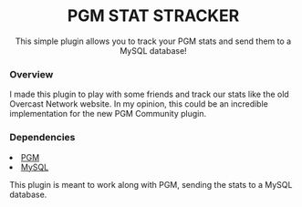 <h1 align=center>PGM STAT STRACKER</h1>
<p align=center>This simple plugin allows you to track your PGM stats and send them to a MySQL database!</p>

<h3>Overview</h3>
<p>I made this plugin to play with some friends and track our stats like the old Overcast Network website. In my opinion, this could be an incredible implementation for the new PGM Community plugin.</p>

<h3>Dependencies</h3>
<li><a href=https://github.com/PGMDev/PGM>PGM</a></li>
<li><a href=https://www.mysql.com>MySQL</a></li>
<p></p>
<p>This plugin is meant to work along with PGM, sending the stats to a MySQL database.</p>
